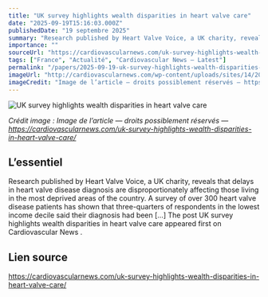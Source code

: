 ```yaml
---
title: "UK survey highlights wealth disparities in heart valve care"
date: "2025-09-19T15:16:03.000Z"
publishedDate: "19 septembre 2025"
summary: "Research published by Heart Valve Voice, a UK charity, reveals that delays in heart valve disease diagnosis are disproportionately affecting those living in the most deprived areas of the country. A survey of over 300 heart valve disease patients has shown that three-quarters of respondents in the lowest income decile said their diagnosis had been [&#8230;] The post UK survey highlights wealth disparities in heart valve care appeared first on Cardiovascular News ."
importance: ""
sourceUrl: "https://cardiovascularnews.com/uk-survey-highlights-wealth-disparities-in-heart-valve-care/"
tags: ["France", "Actualité", "Cardiovascular News — Latest"]
permalink: "/papers/2025-09-19-uk-survey-highlights-wealth-disparities-in-heart-valve-care"
imageUrl: "http://cardiovascularnews.com/wp-content/uploads/sites/14/2020/05/Generic-doctor-and-sad-patient.jpg"
imageCredit: "Image de l’article — droits possiblement réservés — https://cardiovascularnews.com/uk-survey-highlights-wealth-disparities-in-heart-valve-care/"
---
```


![UK survey highlights wealth disparities in heart valve care](http://cardiovascularnews.com/wp-content/uploads/sites/14/2020/05/Generic-doctor-and-sad-patient.jpg)

*Crédit image : Image de l’article — droits possiblement réservés — https://cardiovascularnews.com/uk-survey-highlights-wealth-disparities-in-heart-valve-care/*

## L’essentiel

Research published by Heart Valve Voice, a UK charity, reveals that delays in heart valve disease diagnosis are disproportionately affecting those living in the most deprived areas of the country. A survey of over 300 heart valve disease patients has shown that three-quarters of respondents in the lowest income decile said their diagnosis had been [&#8230;] The post UK survey highlights wealth disparities in heart valve care appeared first on Cardiovascular News .

## Lien source

https://cardiovascularnews.com/uk-survey-highlights-wealth-disparities-in-heart-valve-care/

